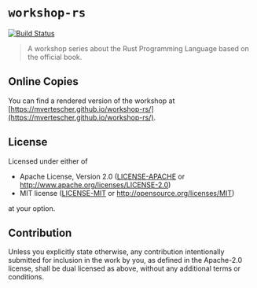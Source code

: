 # `workshop-rs`

[![Build Status](https://travis-ci.com/mvertescher/workshop-rs.svg?branch=master)](https://travis-ci.com/mvertescher/workshop-rs)

> A workshop series about the Rust Programming Language based on the official book.

## Online Copies

You can find a rendered version of the workshop at
[https://mvertescher.github.io/workshop-rs/](https://mvertescher.github.io/workshop-rs/).

## License

Licensed under either of

 * Apache License, Version 2.0
   ([LICENSE-APACHE](LICENSE-APACHE) or http://www.apache.org/licenses/LICENSE-2.0)
 * MIT license
   ([LICENSE-MIT](LICENSE-MIT) or http://opensource.org/licenses/MIT)

at your option.

## Contribution

Unless you explicitly state otherwise, any contribution intentionally submitted
for inclusion in the work by you, as defined in the Apache-2.0 license, shall be
dual licensed as above, without any additional terms or conditions.
